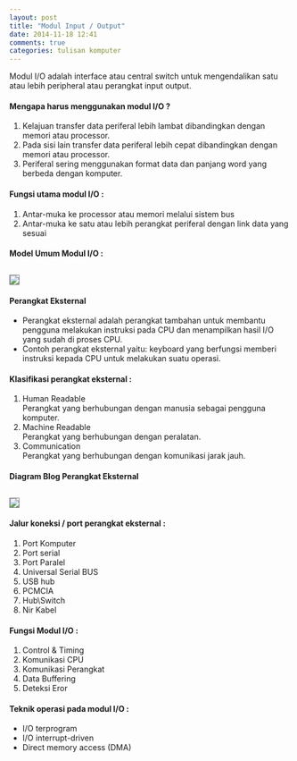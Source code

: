 ```yaml
---
layout: post
title: "Modul Input / Output"
date: 2014-11-18 12:41
comments: true
categories: tulisan komputer 
---
```


Modul I/O adalah interface atau central switch untuk mengendalikan satu atau lebih peripheral atau perangkat input output.

<!--more-->

<H4>Mengapa harus menggunakan modul I/O ?</H4>
<ol>
	<li>Kelajuan transfer data periferal lebih lambat dibandingkan dengan memori atau processor.</li>
	<li>Pada sisi lain transfer data periferal lebih cepat dibandingkan dengan memori atau processor. </li>
	<li>Periferal sering menggunakan format data dan panjang word yang berbeda dengan komputer.</li>
</ol>

<H4>Fungsi utama modul I/O :</H4>
<ol>
	<li>Antar-muka ke processor atau memori melalui sistem bus</li>
	<li>Antar-muka ke satu atau lebih perangkat periferal dengan link data yang sesuai</li>
</ol>

<H4>Model Umum Modul I/O :</H4>
<img src="{{root_url}}/images/blog/tulisan/modul-i-o/model_umum_modul_i_o.png" style="border:1px solid grey;margin-top:0.8em">

<h4>Perangkat Eksternal</h4>
<ul>
	<li>Perangkat eksternal adalah perangkat tambahan untuk membantu pengguna melakukan instruksi pada CPU dan menampilkan hasil I/O yang sudah di proses CPU.</li>
	<li>Contoh perangkat eksternal yaitu: keyboard yang berfungsi memberi instruksi kepada CPU untuk melakukan suatu operasi.</li>
</ul>

<h4>Klasifikasi perangkat eksternal : </h4>
<ol>
	<li>Human Readable<br />
		Perangkat yang berhubungan dengan manusia sebagai pengguna komputer.
	</li>
	<li>Machine Readable<br />
		Perangkat yang berhubungan dengan peralatan.
	</li>
	<li>Communication<br />
		Perangkat yang berhubungan dengan komunikasi jarak jauh.
	</li>
</ol>

<h4>Diagram Blog Perangkat Eksternal</h4>
<img src="{{root_url}}/images/blog/tulisan/modul-i-o/skema_perangkat_keras.jpg" style="border:1px solid grey;margin-top:0.8em">

<h4>Jalur koneksi / port perangkat eksternal :</h4>
<ol>
	<li>Port Komputer</li>
	<li>Port serial</li>
	<li>Port Paralel</li>
	<li>Universal Serial BUS</li>
	<li>USB hub</li>
	<li>PCMCIA</li>
	<li>Hub\Switch</li>
	<li>Nir Kabel</li>
</ol>

<h4>Fungsi Modul I/O : </h4>
<ol>
	<li>Control & Timing</li>
	<li>Komunikasi CPU</li>
	<li>Komunikasi Perangkat</li>
	<li>Data Buffering</li>
	<li>Deteksi Eror</li>
</ol>

<h4>Teknik operasi pada modul I/O : </h4>
<ul>
	<li>I/O terprogram</li>
	<li>I/O interrupt-driven</li>
	<li>Direct memory access (DMA)</li>
</ul>



